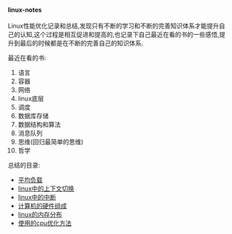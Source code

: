 #### linux-notes

Linux性能优化记录和总结,发现只有不断的学习和不断的完善知识体系才能提升自己的认知,这个过程是相互促进和提高的,也记录下自己最近在看的书的一些感悟,提升到最后的时候都是在不断的完善自己的知识体系.

最近在看的书:

1. 语言
2. 容器
3. 网络
4. linux底层
5. 调度
6. 数据库存储
7. 数据结构和算法
8. 消息队列
9. 思维(回归最简单的思维)
10. 哲学


总结的目录:

* [平均负载](https://github.com/KeKe-Li/linux-notes/blob/master/src/chapter01/01.0.md)
* [linux中的上下文切换](https://github.com/KeKe-Li/linux-notes/blob/master/src/chapter02/01.0.md)
* [linux中的中断](https://github.com/KeKe-Li/linux-notes/blob/master/src/chapter03/01.0.md)
* [计算机的硬件组成](https://github.com/KeKe-Li/linux-notes/blob/master/src/chapter04/01.0.md)
* [linux的内存分布](https://github.com/KeKe-Li/linux-notes/blob/master/src/chapter05/01.0.md)
* [使用的cpu优化方法](https://github.com/KeKe-Li/linux-notes/blob/master/src/chapter06/01.0.md)
